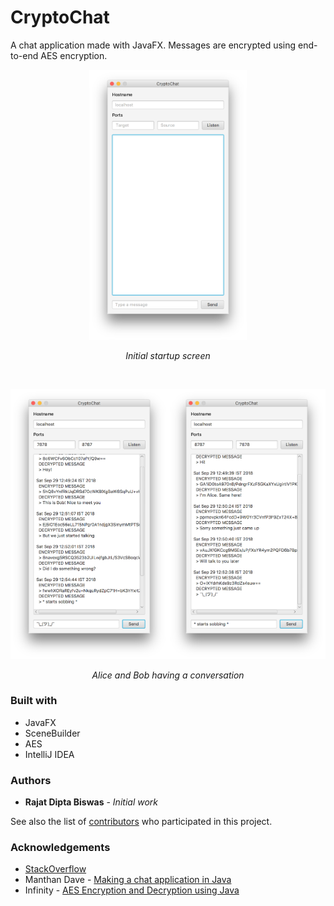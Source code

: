 # CryptoChat
A chat application made with JavaFX. Messages are encrypted using end-to-end AES encryption.

<p align="center">
  <img src="https://github.com/rajatdiptabiswas/cryptochat/blob/master/start.png" width="50%">
</p>
<p align="center">
  <em> Initial startup screen </em>
</p>

</br>

<p align="center">
  <img src="https://github.com/rajatdiptabiswas/cryptochat/blob/master/alice.png" width="50%"><img src="https://github.com/rajatdiptabiswas/cryptochat/blob/master/bob.png" width="50%">
</p>
<p align="center">
  <em> Alice and Bob having a conversation </em>
</p>

### Built with
* JavaFX
* SceneBuilder
* AES
* IntelliJ IDEA

### Authors

* **Rajat Dipta Biswas** - *Initial work*

See also the list of [contributors](https://github.com/rajatdiptabiswas/cryptochat/graphs/contributors) who participated in this project.

### Acknowledgements

* [StackOverflow](https://stackoverflow.com)
* Manthan Dave - [Making a chat application in Java](https://www.youtube.com/playlist?list=PLVBXNyNyLNq149v9Y-DpZhAPAqDlgxSCc)
* Infinity - [AES Encryption and Decryption using Java](https://www.youtube.com/watch?v=uxyGJMBs2dI&t=205s)
